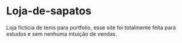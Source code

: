 # Loja-de-sapatos
 Loja ficticia de tenis para portfolio, esse site foi totalmente feita para estudos e sem nenhuma intuição de vendas.
